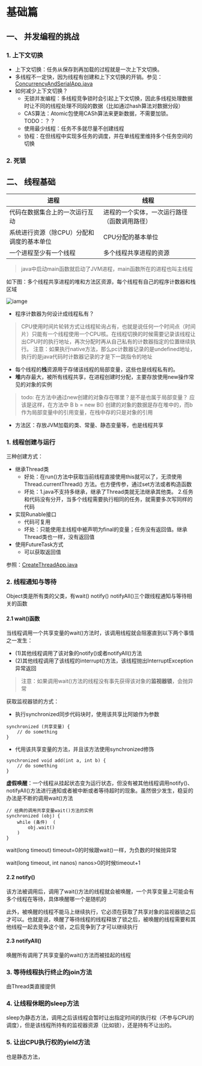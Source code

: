 # 基础篇
## 一、 并发编程的挑战
### 1. 上下文切换
- 上下文切换：任务从保存到再加载的过程就是一次上下文切换。
- 多线程不一定快，因为线程有创建和上下文切换的开销。参见：[ConcurrencyAndSerialApp.java](https://github.com/fancychuan/java-learn/tree/master/java-advanced/src/main/java/concurrency/base/threads/ConcurrencyAndSerialApp)
- 如何减少上下文切换？
    - 无锁并发编程：多线程竞争锁时会引起上下文切换，因此多线程处理数据时让不同的线程处理不同段的数据（比如通过hash算法对数据分段）
    - CAS算法：Atomic包使用CASh算法来更新数据，不需要加锁。TODO：？？
    - 使用最少线程：任务不多就尽量不创建线程
    - 协程：在但线程中实现多任务的调度，并在单线程里维持多个任务空间的切换

### 2. 死锁


## 二、 线程基础
进程 | 线程
--- | ---
代码在数据集合上的一次运行互动 | 进程的一个实体，一次运行路径（函数调用路径）
系统进行资源（除CPU）分配和调度的基本单位 | CPU分配的基本单位
一个进程至少有一个线程 | 多个线程共享进程的资源

> java中启动main函数就启动了JVM进程，main函数所在的进程也叫主线程

如下图：多个线程共享进程的堆和方法区资源，每个线程有自己的程序计数器和栈区域

![iamge](https://github.com/fancychuan/java-learn/tree/master/java-advanced/img/进程线程关系图.png?raw=true)

- 程序计数器为何设计成线程私有？
> CPU使用时间片轮转方式让线程轮询占有，也就是说任何一个时间点（时间片）只能有一个线程使用一个CPU核。在线程切换的时候需要记录该线程让出CPU时的执行地址，再次分配时再从自己私有的计数器指定的位置继续执行。
> 注意：如果执行native方法，那么pc计数器记录的是undefined地址，执行的是java代码时计数器记录的才是下一跳指令的地址
- 每个线程的**栈**资源用于存储该线程的局部变量，这些也是线程私有的。
- **堆**内存最大，被所有线程共享，在进程创建时分配，主要存放使用new操作常见的对象的实例
> todo: 在方法中通过new创建的对象存在哪里？是不是也属于局部变量？ 
> 应该是这样，在方法中 B b = new B() 创建的对象的数据是存在堆中的，而b作为局部变量中的引用变量，在栈中存的只是对象的引用
- 方法区：存放JVM加载的类、常量、静态变量等，也是线程共享

### 1. 线程创建与运行
三种创建方式：
- 继承Thread类
    - 好处：在run()方法中获取当前线程直接使用this就可以了，无须使用Thread.currentThread() 方法。也方便传参，通过set方法或者构造函数
    - 坏处：1.java不支持多继承，继承了Thread类就无法继承其他类。 2.任务和代码没有分开，当多个线程需要执行相同的任务，就需要多次写同样的代码
- 实现Runable接口
    - 代码可复用
    - 坏处：只能使用主线程中被声明为final的变量；任务没有返回值。继承Thread类也一样，没有返回值
- 使用FutureTask方式
    - 可以获取返回值

参照：[CreateThreadApp.java](https://github.com/fancychuan/java-learn/tree/master/javase/src/multithreads/CreateThreadApp.java)

### 2. 线程通知与等待
Object类是所有类的父类，有wait() notify() notifyAll()三个跟线程通知与等待相关的函数

#### 2.1 wait()函数
当线程调用一个共享变量的wait()方法时，该调用线程就会阻塞直到以下两个事情之一发生：
- (1)其他线程调用了该对象的notify()或者notifyAll()方法
- (2)其他线程调用了该线程的interrupt()方法，该线程抛出InterruptException异常返回
> 注意：如果调用wait()方法的线程没有事先获得该对象的**监视器锁**，会抛异常

获取监视器锁的方式：
- 执行synchronized同步代码块时，使用该共享比阿娘作为参数
```
synchronized (共享变量) {
    // do something
}
```
- 代用该共享变量的方法，并且该方法使用synchronized修饰
```
synchronized void add(int a, int b) {
    // do something
}
```

**虚假唤醒**：一个线程从挂起状态变为运行状态，但没有被其他线程调用notify()、notifyAll()方法进行通知或者被中断或者等待超时的现象。虽然很少发生，稳妥的办法是不断的调用wait()方法
```
// 经典的调用共享变量wait()方法的实例
synchronized (obj) {
    while (条件)  (
        obj.wait() 
    )
}
```

wait(long timeout) timeout=0的时候跟wait()一样，为负数的时候抛异常

wait(long timeout, int nanos) nanos>0的时候timeout+1


#### 2.2 notify()
该方法被调用后，调用了wait()方法的线程就会被唤醒，一个共享变量上可能会有多个线程在等待，具体唤醒哪一个是随机的

此外，被唤醒的线程不能马上继续执行，它必须在获取了共享对象的监视器锁之后才可以。也就是说，唤醒了等待线程的线程释放了锁之后，被唤醒的线程需要和其他线程一起去竞争这个锁，之后竞争到了才可以继续执行

#### 2.3 notifyAll()
唤醒所有调用了共享变量的wait()方法而被挂起的线程


### 3. 等待线程执行终止的join方法
由Thread类直接提供

### 4. 让线程休眠的sleep方法
sleep为静态方法，调用之后该线程会暂时让出指定时间的执行权（不参与CPU的调度），但是该线程所持有的监视器资源（比如锁），还是持有不让出的。


### 5. 让出CPU执行权的yield方法
也是静态方法，